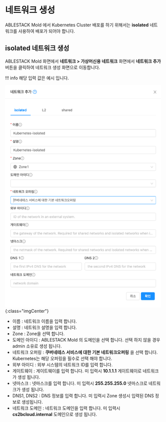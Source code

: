 # 네트워크 생성
ABLESTACK Mold 에서 Kubernetes Cluster 배포를 하기 위해서는 **isolated** 네트워크를 사용하여 배포가 되어야 합니다.


## isolated 네트워크 생성
ABLESTACK Mold 화면에서 **네트워크 > 가상머신용 네트워크** 화면에서 **네트워크 추가** 버튼을 클릭하여 네트워크 생성 화면으로 이동합니다.

!!! info
    해당 입력 값은 예시 입니다.

![Kubernetes-architecture](../../assets/images/kubernetes-cluster-network-create.png){:class="imgCenter"}

- 이름 : 네트워크 이름을 입력 합니다.
- 설명 : 네트워크 설명을 입력 합니다.
- Zone : Zone을 선택 합니다.
- 도메인 아이디 : ABLESTACK Mold 의 도메인을 선택 합니다. 선택 하지 않을 경우 admin 소유로 생성 됩니다.
- 네트워크 오퍼링 : **쿠버네테스 서비스에 대한 기본 네트워크오퍼링** 을 선택 합니다. Kubernetes는 해당 오퍼링을 필수로 선택 해야 합니다.
- 외부 아이디 : 외부 시스템의 네트워크 ID를 입력 합니다.
- 게이트웨이 : 게이트웨이를 입력 합니다. 미 입력시 **10.1.1.1** 게이트웨이로 네트워크가 생성 됩니다.
- 넷마스크 : 넷마스크를 입력 합니다. 미 입력시 **255.255.255.0** 넷마스크로 네트워크가 생성 됩니다.
- DNS1, DNS2 : DNS 정보를 입력 합니다. 미 입력시 Zone 생성시 입력된 DNS 정보로 생성됩니다.
- 네트워크 도메인 : 네트워크 도메인을 입력 합니다. 미 입력시 **cs2bcloud.internal** 도메인으로 생성 됩니다.
